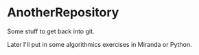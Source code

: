 # AnotherRepository
Some stuff to get back into git.

Later I'll put in some algorithmics exercises in Miranda or Python.
